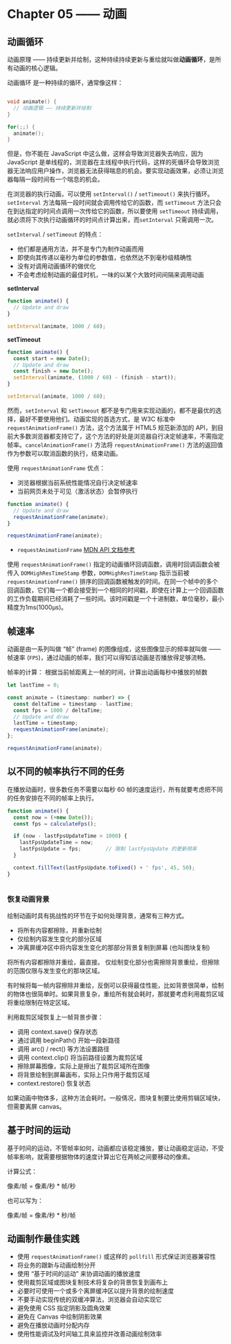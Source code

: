 # Chapter 05 —— 动画

## 动画循环

动画原理 —— 持续更新并绘制，这种持续持续更新与重绘就叫做**动画循环**，是所有动画的核心逻辑。

动画循环 是一种持续的循环，通常像这样：

``` c

void animate() {
  // 动画逻辑 —— 持续更新并绘制
}

for(;;) {
  animate();
}

```

但是，你不能在 JavaScript 中这么做，这样会导致浏览器失去响应，因为 JavaScript 是单线程的，浏览器在主线程中执行代码，这样的死循环会导致浏览器无法响应用户操作，浏览器无法获得喘息的机会。要实现动画效果，必须让浏览器每隔一段时间有一个喘息的机会。

在浏览器的执行动画，可以使用 `setInterval()` / `setTimeout()` 来执行循环。`setInterval` 方法每隔一段时间就会调用传给它的函数，而 `setTimeout` 方法只会在到达指定的时间点调用一次传给它的函数，所以要使用 `setTimeout` 持续调用，就必须将下次执行动画循环的时间点计算出来，而`setInterval` 只需调用一次。

`setInterval` / `setTimeout` 的特点：

- 他们都是通用方法，并不是专门为制作动画而用
- 即使向其传递以毫秒为单位的参数值，也依然达不到毫秒级精确性
- 没有对调用动画循环的做优化
- 不会考虑绘制动画的最佳时机，一味的以某个大致时间间隔来调用动画

**setInterval**

``` js
function animate() {
  // Update and draw
}

setInterval(animate, 1000 / 60);
```

**setTimeout**

``` js
function animate() {
  const start = new Date();
  // Update and draw
  const finish = new Date();
  setInterval(animate, (1000 / 60) - (finish - start));
}

setInterval(animate, 1000 / 60);
```

然而，`setInterval` 和 `setTimeout` 都不是专门用来实现动画的，都不是最优的选择，最好不要使用他们。动画实现的首选方式，是 W3C 标准中 `requestAnimationFrame()` 方法，这个方法属于 HTML5 规范新添加的 API，到目前大多数浏览器都支持它了，这个方法的好处是浏览器自行决定帧速率，不需指定帧率。`cancelAnimationFrame()` 方法将 `requestAnimationFrame()` 方法的返回值作为参数可以取消函数的执行，结束动画。

使用 `requestAnimationFrame` 优点：

- 浏览器根据当前系统性能情况自行决定帧速率
- 当前网页未处于可见（激活状态）会暂停执行

``` js
function animate() {
  // Update and draw
  requestAnimationFrame(animate);
}

requestAnimationFrame(animate);
```


- `requestAnimationFrame` [MDN API 文档参考](https://developer.mozilla.org/zh-CN/docs/Web/API/Window/requestAnimationFrame)


使用 `requestAnimationFrame()` 指定的动画循环回调函数，调用时回调函数会被传入 `DOMHighResTimeStamp` 参数，`DOMHighResTimeStamp` 指示当前被 `requestAnimationFrame()` 排序的回调函数被触发的时间。在同一个帧中的多个回调函数，它们每一个都会接受到一个相同的时间戳，即使在计算上一个回调函数的工作负载期间已经消耗了一些时间。该时间戳是一个十进制数，单位毫秒，最小精度为1ms(1000μs)。


## 帧速率

动画是由一系列叫做 “帧” (frame) 的图像组成，这些图像显示的频率就叫做 —— 帧速率 (`FPS`)，通过动画的帧率，我们可以得知该动画是否播放得足够流畅。

帧率的计算： 根据当前帧距离上一帧的时间，计算出动画每秒中播放的帧数


``` js
let lastTime = 0;

const animate = (timestamp: number) => {
  const deltaTime = timestamp - lastTime;
  const fps = 1000 / deltaTime;
  // Update and draw 
  lastTime = timestamp;
  requestAnimationFrame(animate);
};

requestAnimationFrame(animate);

```


## 以不同的帧率执行不同的任务

在播放动画时，很多数任务不需要以每秒 60 帧的速度运行，所有就要考虑把不同的任务安排在不同的帧率上执行。


```js 
function animate() {
  const now = (+new Date());
  const fps = calculateFps();

  if (now - lastFpsUpdateTime > 1000) {
    lastFpsUpdateTime = now;
    lastFpsUpdate = fps;        // 限制 lastFpsUpdate 的更新频率
  }

  context.fillText(lastFpsUpdate.toFixed() + ' fps', 45, 50);
}
   
```

### 恢复动画背景

绘制动画时具有挑战性的环节在于如何处理背景，通常有三种方式。

- 将所有内容都擦除，并重新绘制
- 仅绘制内容发生变化的部分区域
- 冲离屏缓冲区中将内容发生变化的那部分背景复制到屏幕 (也叫图块复制)

将所有内容都擦除并重绘，最直接。
仅绘制变化部分也需擦除背景重绘，但擦除的范围仅限与发生变化的那块区域。

有时候将每一帧内容擦除并重绘，反倒可以获得最佳性能，比如背景很简单，绘制的物体也很简单时。如果背景复杂，重绘所有就会耗时，那就要考虑利用裁剪区域将重绘限制在特定区域。

利用裁剪区域恢复上一帧背景步骤：

- 调用 context.save() 保存状态
- 通过调用 beginPath() 开始一段新路径
- 调用 arc() / rect() 等方法设置路径
- 调用 context.clip() 将当前路径设置为裁剪区域
- 擦除屏幕图像，实际上是擦出了裁剪区域所在图像
- 将背景绘制到屏幕画布，实际上只作用于裁剪区域
- context.restore() 恢复状态

如果动画中物体多，这种方法会耗时。一般倩况，图块复制要比使用剪辑区域快，但需要离屏 canvas。

## 基于时间的运动

基于时间的运动，不管帧率如何，动画都应该稳定播放，要让动画稳定运动，不受帧率影响，就需要根据物体的速度计算出它在两帧之间要移动的像素。

计算公式：

像素/帧 = 像素/秒 * 帧/秒

也可以写为：

像素/帧 = 像素/秒 * 秒/帧



## 动画制作最佳实践

- 使用 `requestAnimationFrame()`  或这样的 `pollfill` 形式保证浏览器兼容性
- 将业务的跟新与动画绘制分开
- 使用 “基于时间的运动” 来协调动画的播放速度
- 使用裁剪区域或图块复制技术将复杂的背景恢复到画布上
- 必要时可使用一个或多个离屏缓冲区以提升背景的绘制速度
- 不要手动实现传统的双缓冲算法，浏览器会自动实现它
- 避免使用 CSS 指定阴影及圆角效果
- 避免在 Canvas 中绘制阴影效果
- 避免在播放动画时分配内存
- 使用性能调试及时间轴工具来监控并改善动画绘制效率


